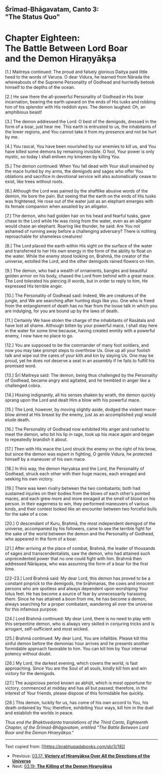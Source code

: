 
## Śrīmad-Bhāgavatam, Canto 3:<br> "The Status Quo"
# Chapter Eighteen:<br> The Battle Between Lord Boar<br> and the Demon Hiraṇyākṣa

[1.] Maitreya continued: The proud and falsely glorious Daitya paid little heed to the words of Varuṇa. O dear Vidura, he learned from Nārada the whereabouts of the Supreme Personality of Godhead and hurriedly betook himself to the depths of the ocean.

[2.] He saw there the all-powerful Personality of Godhead in His boar incarnation, bearing the earth upward on the ends of His tusks and robbing him of his splendor with His reddish eyes. The demon laughed: Oh, an amphibious beast!

[3.] The demon addressed the Lord: O best of the demigods, dressed in the form of a boar, just hear me. This earth is entrusted to us, the inhabitants of the lower regions, and You cannot take it from my presence and not be hurt by me.

[4.] You rascal, You have been nourished by our enemies to kill us, and You have killed some demons by remaining invisible. O fool, Your power is only mystic, so today I shall enliven my kinsmen by killing You.

[5.] The demon continued: When You fall dead with Your skull smashed by the mace hurled by my arms, the demigods and sages who offer You oblations and sacrifice in devotional service will also automatically cease to exist, like trees without roots.

[6.] Although the Lord was pained by the shaftlike abusive words of the demon, He bore the pain. But seeing that the earth on the ends of His tusks was frightened, He rose out of the water just as an elephant emerges with its female companion when assailed by an alligator.

[7.] The demon, who had golden hair on his head and fearful tusks, gave chase to the Lord while He was rising from the water, even as an alligator would chase an elephant. Roaring like thunder, he said: Are You not ashamed of running away before a challenging adversary? There is nothing reproachable for shameless creatures!

[8.] The Lord placed the earth within His sight on the surface of the water and transferred to her His own energy in the form of the ability to float on the water. While the enemy stood looking on, Brahmā, the creator of the universe, extolled the Lord, and the other demigods rained flowers on Him.

[9.] The demon, who had a wealth of ornaments, bangles and beautiful golden armor on his body, chased the Lord from behind with a great mace. The Lord tolerated his piercing ill words, but in order to reply to him, He expressed His terrible anger.

[10.] The Personality of Godhead said: Indeed, We are creatures of the jungle, and We are searching after hunting dogs like you. One who is freed from the entanglement of death has no fear from the loose talk in which you are indulging, for you are bound up by the laws of death.

[11.] Certainly We have stolen the charge of the inhabitants of Rasātala and have lost all shame. Although bitten by your powerful mace, I shall stay here in the water for some time because, having created enmity with a powerful enemy, I now have no place to go.

[12.] You are supposed to be the commander of many foot soldiers, and now you may take prompt steps to overthrow Us. Give up all your foolish talk and wipe out the cares of your kith and kin by slaying Us. One may be proud, yet he does not deserve a seat in an assembly if he fails to fulfill his promised word.

[13.] Śrī Maitreya said: The demon, being thus challenged by the Personality of Godhead, became angry and agitated, and he trembled in anger like a challenged cobra.

[14.] Hissing indignantly, all his senses shaken by wrath, the demon quickly sprang upon the Lord and dealt Him a blow with his powerful mace.

[15.] The Lord, however, by moving slightly aside, dodged the violent mace-blow aimed at His breast by the enemy, just as an accomplished yogī would elude death.

[16.] The Personality of Godhead now exhibited His anger and rushed to meet the demon, who bit his lip in rage, took up his mace again and began to repeatedly brandish it about.

[17.] Then with His mace the Lord struck the enemy on the right of his brow, but since the demon was expert in fighting, O gentle Vidura, he protected himself by a maneuver of his own mace.

[18.] In this way, the demon Haryakṣa and the Lord, the Personality of Godhead, struck each other with their huge maces, each enraged and seeking his own victory.

[19.] There was keen rivalry between the two combatants; both had sustained injuries on their bodies from the blows of each other’s pointed maces, and each grew more and more enraged at the smell of blood on his person. In their eagerness to win, they performed maneuvers of various kinds, and their contest looked like an encounter between two forceful bulls for the sake of a cow.

[20.] O descendant of Kuru, Brahmā, the most independent demigod of the universe, accompanied by his followers, came to see the terrible fight for the sake of the world between the demon and the Personality of Godhead, who appeared in the form of a boar.

[21.] After arriving at the place of combat, Brahmā, the leader of thousands of sages and transcendentalists, saw the demon, who had attained such unprecedented power that no one could fight with him. Brahmā then addressed Nārāyaṇa, who was assuming the form of a boar for the first time.

[22–23.] Lord Brahmā said: My dear Lord, this demon has proved to be a constant pinprick to the demigods, the brāhmaṇas, the cows and innocent persons who are spotless and always dependent upon worshiping Your lotus feet. He has become a source of fear by unnecessarily harassing them. Since he has attained a boon from me, he has become a demon, always searching for a proper combatant, wandering all over the universe for this infamous purpose.

[24.] Lord Brahmā continued: My dear Lord, there is no need to play with this serpentine demon, who is always very skilled in conjuring tricks and is arrogant, self-sufficient and most wicked.

[25.] Brahmā continued: My dear Lord, You are infallible. Please kill this sinful demon before the demoniac hour arrives and he presents another formidable approach favorable to him. You can kill him by Your internal potency without doubt.

[26.] My Lord, the darkest evening, which covers the world, is fast approaching. Since You are the Soul of all souls, kindly kill him and win victory for the demigods.

[27.] The auspicious period known as abhijit, which is most opportune for victory, commenced at midday and has all but passed; therefore, in the interest of Your friends, please dispose of this formidable foe quickly.

[28.] This demon, luckily for us, has come of his own accord to You, his death ordained by You; therefore, exhibiting Your ways, kill him in the duel and establish the worlds in peace.

_Thus end the Bhaktivedanta translations of the Third Canto, Eighteenth Chapter, of the Śrīmad-Bhāgavatam, entitled “The Battle Between Lord Boar and the Demon Hiraṇyākṣa.”_

---

Text copied from: [[https://prabhupadabooks.com/sb/3/18]]

- Previous: [03.17: **Victory of Hiraṇyākṣa Over All the Directions of the Universe**](03.17-t.html)
- Next: [03.19: **The Killing of the Demon Hiraṇyākṣa**](03.19-t.html)
<!--stackedit_data:
eyJoaXN0b3J5IjpbMTAxNzg4NTkzMV19
-->